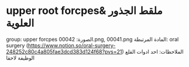 # upper root forcpes& ملقط الجذور العلوية

group: upper forcpes
الصورة: 00042.png, 00041.png
المادة المرتبطة: oral surgery (https://www.notion.so/oral-surgery-248252c80c4a805fae3dcd383d124f68?pvs=21)
الملاحظات: احد ادوات القلع الوظيفة لاحقا